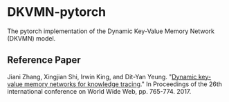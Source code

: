 # DKVMN-pytorch

The pytorch implementation of the Dynamic Key-Value Memory Network (DKVMN) model.

## Reference Paper

Jiani Zhang, Xingjian Shi, Irwin King, and Dit-Yan Yeung. "[Dynamic key-value memory networks for knowledge tracing](http://papers.www2017.com.au.s3-website-ap-southeast-2.amazonaws.com/proceedings/p765.pdf)." 
In Proceedings of the 26th international conference on World Wide Web, pp. 765-774. 2017.
